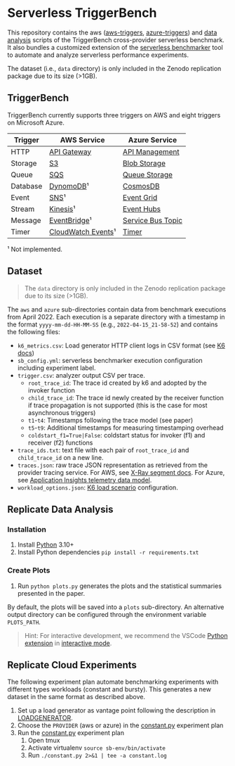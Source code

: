 # Serverless TriggerBench

This repository contains the aws ([aws-triggers](./aws-triggers/), [azure-triggers](./azure-triggers/)) and [data analysis](./data-analysis/) scripts of the TriggerBench cross-provider serverless benchmark.
It also bundles a customized extension of the [serverless benchmarker](./serverless-benchmarker/) tool to automate and analyze serverless performance experiments.

The dataset (i.e., `data` directory) is only included in the Zenodo replication package due to its size (>1GB).

## TriggerBench

TriggerBench currently supports three triggers on AWS and eight triggers on Microsoft Azure.

| Trigger  | AWS Service                                                                                             | Azure Service                                                                                 |
|----------|---------------------------------------------------------------------------------------------------------|-----------------------------------------------------------------------------------------------|
| HTTP     | [API Gateway](https://aws.amazon.com/api-gateway/)                                                      | [API Management](https://azure.microsoft.com/en-us/services/api-management)                   |
| Storage  | [S3](https://aws.amazon.com/s3/)                                                                        | [Blob Storage](https://azure.microsoft.com/en-us/services/storage/blobs/)                     |
| Queue    | [SQS](https://aws.amazon.com/sqs/)                                                                      | [Queue Storage](https://azure.microsoft.com/en-us/services/storage/queues/)                   |
| Database | [DynomoDB](https://aws.amazon.com/dynamodb/)¹                                                           | [CosmosDB](https://azure.microsoft.com/en-us/services/cosmos-db/)                             |
| Event    | [SNS](https://aws.amazon.com/sns)¹                                                                      | [Event Grid](https://azure.microsoft.com/en-us/services/event-grid)                           |
| Stream   | [Kinesis](https://aws.amazon.com/kinesis/)¹                                                             | [Event Hubs](https://azure.microsoft.com/en-us/services/event-hubs/)                          |
| Message  | [EventBridge](https://aws.amazon.com/eventbridge/)¹                                                     | [Service Bus Topic](https://azure.microsoft.com/en-us/services/service-bus)                   |
| Timer    | [CloudWatch Events](https://docs.aws.amazon.com/AmazonCloudWatch/latest/events/RunLambdaSchedule.html)¹ | [Timer](https://docs.microsoft.com/en-us/azure/azure-functions/functions-bindings-timer)      |

¹ Not implemented.

## Dataset

> The `data` directory is only included in the Zenodo replication package due to its size (>1GB).

The `aws` and `azure` sub-directories contain data from benchmark executions from April 2022.
Each execution is a separate directory with a timestamp in the format `yyyy-mm-dd-HH-MM-SS` (e.g., `2022-04-15_21-58-52`) and contains the following files:

* `k6_metrics.csv`: Load generator HTTP client logs in CSV format (see [K6 docs](https://k6.io/docs/results-visualization/csv/))
* `sb_config.yml`: serverless benchmarker execution configuration including experiment label.
* `trigger.csv`: analyzer output CSV per trace.
  * `root_trace_id`: The trace id created by k6 and adopted by the invoker function
  * `child_trace_id`: The trace id newly created by the receiver function if trace propagation is not supported (this is the case for most asynchronous triggers)
  * `t1`-`t4`: Timestamps following the trace model (see paper)
  * `t5`-`t9`: Additional timestamps for measuring timestamping overhead
  * `coldstart_f1=True|False`: coldstart status for invoker (f1) and receiver (f2) functions
* `trace_ids.txt`: text file with each pair of `root_trace_id` and `child_trace_id` on a new line.
* `traces.json`: raw trace JSON representation as retrieved from the provider tracing service. For AWS, see [X-Ray segment docs](https://docs.aws.amazon.com/xray/latest/devguide/xray-api-segmentdocuments.html). For Azure, see [Application Insights telemetry data model](https://docs.microsoft.com/en-us/azure/azure-monitor/app/data-model).
* `workload_options.json`: [K6 load scenario](https://k6.io/docs/using-k6/scenarios/) configuration.

## Replicate Data Analysis

### Installation

1. Install [Python](https://www.python.org/downloads/) 3.10+
2. Install Python dependencies `pip install -r requirements.txt`

### Create Plots

1. Run `python plots.py` generates the plots and the statistical summaries presented in the paper.

By default, the plots will be saved into a `plots` sub-directory.
An alternative output directory can be configured through the environment variable `PLOTS_PATH`.

> Hint: For interactive development, we recommend the VSCode [Python extension](https://marketplace.visualstudio.com/items?itemName=ms-python.python) in [interactive mode](https://youtu.be/lwN4-W1WR84?t=107).

## Replicate Cloud Experiments

The following experiment plan automate benchmarking experiments with different types workloads (constant and bursty).
This generates a new dataset in the same format as described above.

1. Set up a load generator as vantage point following the description in [LOADGENERATOR](./serverless-benchmarker/docs/LOADGENERATOR.md).
2. Choose the `PROVIDER` (aws or azure) in the [constant.py](./experiment-plans/constant.py) experiment plan
3. Run the [constant.py](./experiment-plans/constant.py) experiment plan
    1. Open tmux
    2. Activate virtualenv `source sb-env/bin/activate`
    3. Run `./constant.py 2>&1 | tee -a constant.log`
